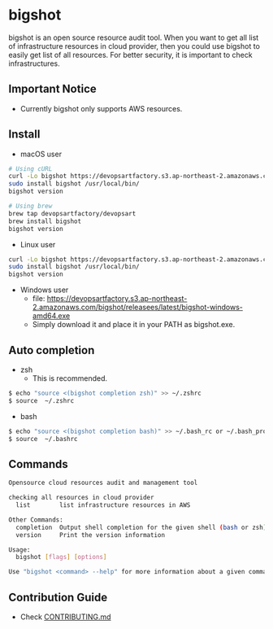 # bigshot
bigshot is an open source resource audit tool. When you want to get all list of infrastructure resources in cloud provider,
then you could use bigshot to easily get list of all resources. For better security, it is important to check infrastructures.

## Important Notice
- Currently bigshot only supports AWS resources.

## Install
* macOS user
```bash
# Using cURL
curl -Lo bigshot https://devopsartfactory.s3.ap-northeast-2.amazonaws.com/bigshot/releasees/latest/bigshot-linux-amd64
sudo install bigshot /usr/local/bin/
bigshot version

# Using brew
brew tap devopsartfactory/devopsart
brew install bigshot
bigshot version
```

* Linux user
```bash
curl -Lo bigshot https://devopsartfactory.s3.ap-northeast-2.amazonaws.com/bigshot/releasees/latest/bigshot-linux-amd64
sudo install bigshot /usr/local/bin/
bigshot version
```

* Windows user
  - file: https://devopsartfactory.s3.ap-northeast-2.amazonaws.com/bigshot/releasees/latest/bigshot-windows-amd64.exe
  - Simply download it and place it in your PATH as bigshot.exe.
  
  
 ## Auto completion
- zsh 
  - This is recommended.
 ```bash
$ echo "source <(bigshot completion zsh)" >> ~/.zshrc
$ source  ~/.zshrc
```

- bash 
 ```bash
$ echo "source <(bigshot completion bash)" >> ~/.bash_rc or ~/.bash_profile
$ source  ~/.bashrc
```

## Commands 
```bash
Opensource cloud resources audit and management tool

checking all resources in cloud provider
  list        list infrastructure resources in AWS

Other Commands:
  completion  Output shell completion for the given shell (bash or zsh)
  version     Print the version information

Usage:
  bigshot [flags] [options]

Use "bigshot <command> --help" for more information about a given command.
```

## Contribution Guide
- Check [CONTRIBUTING.md](CONTRIBUTING.md)

